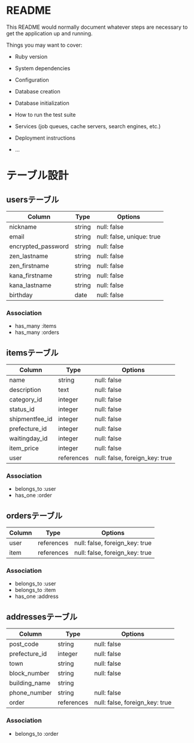 # README

This README would normally document whatever steps are necessary to get the
application up and running.

Things you may want to cover:

* Ruby version

* System dependencies

* Configuration

* Database creation

* Database initialization

* How to run the test suite

* Services (job queues, cache servers, search engines, etc.)

* Deployment instructions

* ...

# テーブル設計

## usersテーブル
| Column              | Type           | Options                          |
| ------------------- | -------------- | -------------------------------- |
| nickname            | string         | null: false                      |
| email               | string         | null: false, unique: true        |
| encrypted_password  | string         | null: false                      |
| zen_lastname        | string         | null: false                      |
| zen_firstname       | string         | null: false                      |
| kana_firstname      | string         | null: false                      |
| kana_lastname       | string         | null: false                      |
| birthday            | date           | null: false                      |

### Association
- has_many :items
- has_many :orders


## itemsテーブル
| Column              | Type            | Options                          |
| ------------------- | --------------- | -------------------------------- |
| name                | string          | null: false                      |
| description         | text            | null: false                      |
| category_id         | integer         | null: false                      |
| status_id           | integer         | null: false                      |
| shipmentfee_id      | integer         | null: false                      |
| prefecture_id       | integer         | null: false                      |
| waitingday_id       | integer         | null: false                      |
| item_price          | integer         | null: false                      |
| user                | references      | null: false, foreign_key: true   |



### Association
- belongs_to :user
- has_one :order

## ordersテーブル
| Column              | Type            | Options                          |
| ------------------- | --------------- | -------------------------------- |
| user                | references      | null: false, foreign_key: true   |
| item                | references      | null: false, foreign_key: true   |


### Association
- belongs_to :user
- belongs_to :item
- has_one :address

## addressesテーブル
| Column              | Type            | Options                          |
| ------------------- | --------------- | -------------------------------- |
| post_code           | string          | null: false                      |
| prefecture_id       | integer         | null: false                      |
| town                | string          | null: false                      |
| block_number        | string          | null: false                      |
| building_name       | string          |                                  |
| phone_number        | string          | null: false                      |
| order               | references      | null: false, foreign_key: true   |

### Association
- belongs_to :order